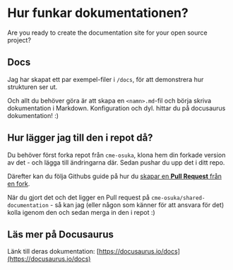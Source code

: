 
# Hur funkar dokumentationen?

Are you ready to create the documentation site for your open source project?

## Docs

Jag har skapat ett par exempel-filer i `/docs`, för att demonstrera hur strukturen ser ut.

Och allt du behöver göra är att skapa en `<namn>.md`-fil och börja skriva dokumentation i Markdown.
Konfiguration och dyl. hittar du på docusaurus dokumentation! :)

## Hur lägger jag till den i repot då?

Du behöver först forka repot från `cme-osuka`, klona hem din forkade version av det - och lägga till ändringarna där. Sedan pushar du upp det i ditt repo.

Därefter kan du följa Githubs guide på hur du [skapar en **Pull Request** från en fork](https://docs.github.com/en/pull-requests/collaborating-with-pull-requests/proposing-changes-to-your-work-with-pull-requests/creating-a-pull-request-from-a-fork).

När du gjort det och det ligger en Pull request på `cme-osuka/shared-documentation` - så kan jag (eller någon som känner för att ansvara för det) kolla igenom den och sedan merga in den i repot :)

## Läs mer på Docusaurus
Länk till deras dokumentation: [https://docusaurus.io/docs](https://docusaurus.io/docs)